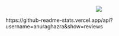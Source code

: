<p align="center"><a align="center" href="#"><img src="https://readme-typing-svg.herokuapp.com?font=Fira+Code&pause=1000&random=false&width=435&lines=Welcome+to+dennivan's+profile"></a></p>
https://github-readme-stats.vercel.app/api?username=anuraghazra&show=reviews
